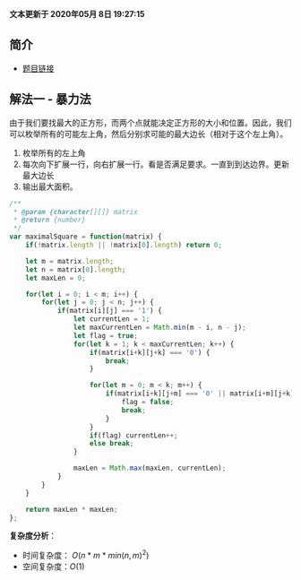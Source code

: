 **文本更新于 2020年05月 8日 19:27:15**
## 简介
- [题目链接](https://leetcode-cn.com/problems/maximal-square/)

## 解法一 - 暴力法
由于我们要找最大的正方形，而两个点就能决定正方形的大小和位置。因此，我们可以枚举所有的可能左上角，然后分别求可能的最大边长（相对于这个左上角）。

1. 枚举所有的左上角
2. 每次向下扩展一行，向右扩展一行。看是否满足要求。一直到到达边界。更新最大边长
3. 输出最大面积。

```javascript
/**
 * @param {character[][]} matrix
 * @return {number}
 */
var maximalSquare = function(matrix) {
    if(!matrix.length || !matrix[0].length) return 0;

    let m = matrix.length;
    let n = matrix[0].length;
    let maxLen = 0;

    for(let i = 0; i < m; i++) {
        for(let j = 0; j < n; j++) {
            if(matrix[i][j] === '1') {
                let currentLen = 1;
                let maxCurrentLen = Math.min(m - i, n - j);
                let flag = true;
                for(let k = 1; k < maxCurrentLen; k++) {
                    if(matrix[i+k][j+k] === '0') {
                        break;
                    }

                    for(let m = 0; m < k; m++) {
                        if(matrix[i+k][j+m] === '0' || matrix[i+m][j+k] === '0') {
                            flag = false;
                            break;
                        }
                    }
                    if(flag) currentLen++;
                    else break;
                }

                maxLen = Math.max(maxLen, currentLen);
            }
        }
    }

    return maxLen * maxLen;
};


```

**复杂度分析**：
- 时间复杂度： $O(n*m*min(n,m)^2)$
- 空间复杂度：$O(1)$